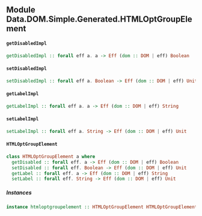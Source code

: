 ## Module Data.DOM.Simple.Generated.HTMLOptGroupElement

#### `getDisabledImpl`

``` purescript
getDisabledImpl :: forall eff a. a -> Eff (dom :: DOM | eff) Boolean
```

#### `setDisabledImpl`

``` purescript
setDisabledImpl :: forall eff a. Boolean -> Eff (dom :: DOM | eff) Unit
```

#### `getLabelImpl`

``` purescript
getLabelImpl :: forall eff a. a -> Eff (dom :: DOM | eff) String
```

#### `setLabelImpl`

``` purescript
setLabelImpl :: forall eff a. String -> Eff (dom :: DOM | eff) Unit
```

#### `HTMLOptGroupElement`

``` purescript
class HTMLOptGroupElement a where
  getDisabled :: forall eff. a -> Eff (dom :: DOM | eff) Boolean
  setDisabled :: forall eff. Boolean -> Eff (dom :: DOM | eff) Unit
  getLabel :: forall eff. a -> Eff (dom :: DOM | eff) String
  setLabel :: forall eff. String -> Eff (dom :: DOM | eff) Unit
```

##### Instances
``` purescript
instance htmloptgroupelement :: HTMLOptGroupElement HTMLOptGroupElement
```


